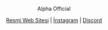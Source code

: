 <p align="center">Alpha Official</p>
<p align="center">
  <a href="https://alphacodes.tk" target="_blank">Resmi Web Sitesi</a>
  |
  <a href="https://instagram.com/alphaofficial" target="_blank">İnstagram</a>
  |
  <a href="https://discord.gg/magnet" target="_blank">Discord</a>
</p>
